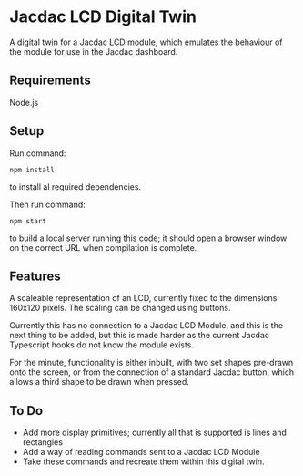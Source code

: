# Jacdac LCD Digital Twin

A digital twin for a Jacdac LCD module, which emulates the behaviour of the module for use in the Jacdac dashboard.

## Requirements

Node.js

## Setup

Run command:

`npm install`

to install al required dependencies.

Then run command:

`npm start`

to build a local server running this code; it should open a browser window on the correct URL when compilation is complete.

## Features

A scaleable representation of an LCD, currently fixed to the dimensions 160x120 pixels. The scaling can be changed using buttons.

Currently this has no connection to a Jacdac LCD Module, and this is the next thing to be added, but this is made harder as the current Jacdac Typescript hooks do not know the module exists.

For the minute, functionality is either inbuilt, with two set shapes pre-drawn onto the screen, or from the connection of a standard Jacdac button, which allows a third shape to be drawn when pressed.

## To Do

- Add more display primitives; currently all that is supported is lines and rectangles
- Add a way of reading commands sent to a Jacdac LCD Module
- Take these commands and recreate them within this digital twin.
